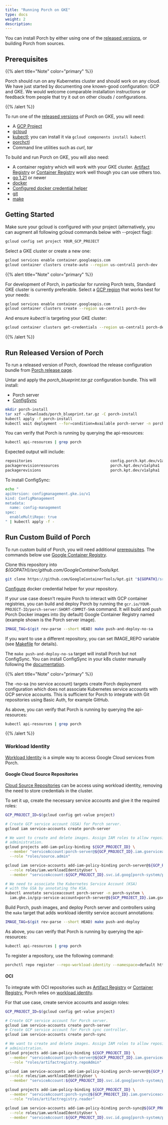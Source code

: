 ```yaml
---
title: "Running Porch on GKE"
type: docs
weight: 2
description:
---
```


You can install Porch by either using one of the
[released versions](https://github.com/nephio-project/porch/releases), or building Porch from sources.

## Prerequisites

{{% alert title="Note" color="primary" %}}

Porch should run on any Kubernetes cluster and should work on any cloud. We have just started by documenting one
known-good configuration: GCP and GKE. We would welcome comparable installation instructions or feedback from people
that try it out on other clouds / configurations.

{{% /alert %}}

To run one of the [released versions](https://github.com/nephio-project/porch/releases) of Porch on GKE, you will
need:

* A [GCP Project](https://console.cloud.google.com/projectcreate)
* [gcloud](https://cloud.google.com/sdk/docs/install)
* [kubectl](https://kubernetes.io/docs/tasks/tools/); you can install it via `gcloud components install kubectl`
* [porchctl](https://github.com/nephio-project/porch/releases/download/dev/porchctl.tgz)
* Command line utilities such as *curl*, *tar*

To build and run Porch on GKE, you will also need:

* A container registry which will work with your GKE cluster.
  [Artifact Registry](https://console.cloud.google.com/artifacts) or
  [Container Registry](https://console.cloud.google.com/gcr) work well though you can use others too.
* [go 1.21](https://go.dev/dl/) or newer
* [docker](https://docs.docker.com/get-docker/)
* [Configured docker credential helper](https://cloud.google.com/sdk/gcloud/reference/auth/configure-docker)
* [git](https://git-scm.com/)
* [make](https://www.gnu.org/software/make/)

## Getting Started

Make sure your gcloud is configured with your project (alternatively, you can augment all following gcloud
commands below with --project flag):

```bash
gcloud config set project YOUR_GCP_PROJECT
```

Select a GKE cluster or create a new one:

```bash
gcloud services enable container.googleapis.com
gcloud container clusters create-auto --region us-central1 porch-dev
```
{{% alert title="Note" color="primary" %}}

For development of Porch, in particular for running Porch tests, Standard GKE cluster is currently preferable. Select a
[GCP region](https://cloud.google.com/compute/docs/regions-zones#available) that works best for your needs:

 ```bash
gcloud services enable container.googleapis.com
gcloud container clusters create --region us-central1 porch-dev
```

And ensure *kubectl* is targeting your GKE cluster:

```bash
gcloud container clusters get-credentials --region us-central1 porch-dev
```
{{% /alert %}}

## Run Released Version of Porch

To run a released version of Porch, download the release configuration bundle from
[Porch release page](https://github.com/nephio-project/porch/releases).

Untar and apply the *porch_blueprint.tar.gz* configuration bundle. This will install:

* Porch server
* [ConfigSync](https://kpt.dev/gitops/configsync/)

```bash
mkdir porch-install
tar xzf ~/Downloads/porch_blueprint.tar.gz -C porch-install
kubectl apply -f porch-install
kubectl wait deployment --for=condition=Available porch-server -n porch-system
```

You can verify that Porch is running by querying the api-resources:

```bash
kubectl api-resources | grep porch
```
Expected output will include:

```bash
repositories                                   config.porch.kpt.dev/v1alpha1          true         Repository
packagerevisionresources                       porch.kpt.dev/v1alpha1                 true         PackageRevisionResources
packagerevisions                               porch.kpt.dev/v1alpha1                 true         PackageRevision
```

To install ConfigSync:

```bash
echo "
apiVersion: configmanagement.gke.io/v1
kind: ConfigManagement
metadata:
  name: config-management
spec:
  enableMultiRepo: true
" | kubectl apply -f -
```

## Run Custom Build of Porch

To run custom build of Porch, you will need additional [prerequisites](#prerequisites). The commands below use
[Google Container Registry](https://console.cloud.google.com/gcr).

Clone this repository into *${GOPATH}/src/github.com/GoogleContainerTools/kpt*.

```bash
git clone https://github.com/GoogleContainerTools/kpt.git "${GOPATH}/src/github.com/GoogleContainerTools/kpt"
```

[Configure](https://cloud.google.com/sdk/gcloud/reference/auth/configure-docker) docker credential helper for your
repository.

If your use case doesn't require Porch to interact with GCP container registries, you can build and deploy Porch by
running the `gcr.io/YOUR-PROJECT-ID/porch-server:SHORT-COMMIT-SHA` command. It will build and push Porch Docker images into (by default) Google Container Registry
named (example shown is the Porch server image).

```bash
IMAGE_TAG=$(git rev-parse --short HEAD) make push-and-deploy-no-sa
```

If you want to use a different repository, you can set IMAGE_REPO variable
(see [Makefile](https://github.com/nephio-project/porch/blob/main/Makefile#L33) for details).

The `make push-and-deploy-no-sa` target will install Porch but not ConfigSync. You can install ConfigSync in your k8s
cluster manually following the
[documentation](https://github.com/GoogleContainerTools/kpt-config-sync/blob/main/docs/installation.md).

{{% alert title="Note" color="primary" %}}

The -no-sa (no service account) targets create Porch deployment
configuration which does not associate Kubernetes service accounts with GCP
service accounts. This is sufficient for Porch to integrate with Git repositories
using Basic Auth, for example GitHub.

As above, you can verify that Porch is running by querying the api-resources:

```bash
kubectl api-resources | grep porch
```
{{% /alert %}}

### Workload Identity

[Workload Identity](https://cloud.google.com/kubernetes-engine/docs/concepts/workload-identity) is a simple way to
access Google Cloud services from Porch.

#### Google Cloud Source Repositories

[Cloud Source Repositories](https://cloud.google.com/source-repositories) can be access using workload identity,
removing the need to store credentials in the cluster.

To set it up, create the necessary service accounts and give it the required roles:

```bash
GCP_PROJECT_ID=$(gcloud config get-value project)

# Create GCP service account (GSA) for Porch server.
gcloud iam service-accounts create porch-server

# We want to create and delete images. Assign IAM roles to allow repository
# administration.
gcloud projects add-iam-policy-binding ${GCP_PROJECT_ID} \
  --member "serviceAccount:porch-server@${GCP_PROJECT_ID}.iam.gserviceaccount.com" \
  --role "roles/source.admin"

gcloud iam service-accounts add-iam-policy-binding porch-server@${GCP_PROJECT_ID}.iam.gserviceaccount.com \
  --role roles/iam.workloadIdentityUser \
  --member "serviceAccount:${GCP_PROJECT_ID}.svc.id.goog[porch-system/porch-server]"

# We need to associate the Kubernetes Service Account (KSA)
# with the GSA by annotating the KSA.
kubectl annotate serviceaccount porch-server -n porch-system \
  iam.gke.io/gcp-service-account=porch-server@${GCP_PROJECT_ID}.iam.gserviceaccount.com
```

Build Porch, push images, and deploy Porch server and controllers using the `make` target that adds workload identity
service account annotations:

```bash
IMAGE_TAG=$(git rev-parse --short HEAD) make push-and-deploy
```

As above, you can verify that Porch is running by querying the api-resources:

```bash
kubectl api-resources | grep porch
```

To register a repository, use the following command:

```bash
porchctl repo register --repo-workload-identity --namespace=default https://source.developers.google.com/p/<project>/r/<repo>
```

#### OCI

To integrate with OCI repositories such as
[Artifact Registry](https://console.cloud.google.com/artifacts) or
[Container Registry](https://console.cloud.google.com/gcr), Porch relies on
[workload identity](https://cloud.google.com/kubernetes-engine/docs/how-to/workload-identity).

For that use case, create service accounts and assign roles:

```bash
GCP_PROJECT_ID=$(gcloud config get-value project)

# Create GCP service account for Porch server.
gcloud iam service-accounts create porch-server
# Create GCP service account for Porch sync controller.
gcloud iam service-accounts create porch-sync

# We want to create and delete images. Assign IAM roles to allow repository
# administration.
gcloud projects add-iam-policy-binding ${GCP_PROJECT_ID} \
  --member "serviceAccount:porch-server@${GCP_PROJECT_ID}.iam.gserviceaccount.com" \
  --role "roles/artifactregistry.repoAdmin"

gcloud iam service-accounts add-iam-policy-binding porch-server@${GCP_PROJECT_ID}.iam.gserviceaccount.com \
  --role roles/iam.workloadIdentityUser \
  --member "serviceAccount:${GCP_PROJECT_ID}.svc.id.goog[porch-system/porch-server]"

gcloud projects add-iam-policy-binding ${GCP_PROJECT_ID} \
  --member "serviceAccount:porch-sync@${GCP_PROJECT_ID}.iam.gserviceaccount.com" \
  --role "roles/artifactregistry.reader"

gcloud iam service-accounts add-iam-policy-binding porch-sync@${GCP_PROJECT_ID}.iam.gserviceaccount.com \
  --role roles/iam.workloadIdentityUser \
  --member "serviceAccount:${GCP_PROJECT_ID}.svc.id.goog[porch-system/porch-controllers]"
```

